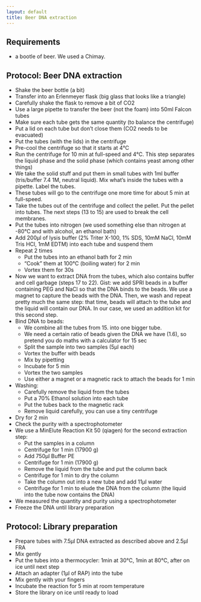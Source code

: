 ```yaml
---
layout: default
title: Beer DNA extraction
---
```


## Requirements
* a bootle of beer. We used a Chimay.


## Protocol: Beer DNA extraction

* Shake the beer bottle (a bit)
* Transfer into an Erlenmeyer flask (big glass that looks like a triangle)
* Carefully shake the flask to remove a bit of CO2
* Use a large pipette to transfer the beer (not the foam) into 50ml Falcon tubes
* Make sure each tube gets the same quantity (to balance the centrifuge)
* Put a lid on each tube but don’t close them (CO2 needs to be evacuated)
* Put the tubes (with the lids) in the centrifuge
* Pre-cool the centrifuge so that it starts at 4℃
* Run the centrifuge for 10 min at full-speed and 4℃. This step separates the liquid phase and the solid phase (which contains yeast among other things)
* We take the solid stuff and put them in small tubes with 1ml buffer (tris/buffer 7.4 1M, neutral liquid). Mix what’s inside the tubes with a pipette. Label the tubes.
* These tubes will go to the centrifuge one more time for about 5 min at full-speed.
* Take the tubes out of the centrifuge and collect the pellet. Put the pellet into tubes. The next steps (13 to 15) are used to break the cell membranes.
* Put the tubes into nitrogen (we used something else than nitrogen at -80℃ and with alcohol, an ethanol bath)
* Add 200µl of  lysis buffer (2% Triter X-100, 1% SDS, 10mM NaCl, 10mM Tris HCl, 1mM EDTM) into each tube and suspend them
* Repeat 2 times
  * Put the tubes into an ethanol bath for 2 min
  * “Cook” them at 100℃ (boiling water) for 2 min
  * Vortex them for 30s
* Now we want to extract DNA from the tubes, which also contains buffer and cell garbage (steps 17 to 22). Gist: we add SPRI beads in a buffer containing PEG and NaCl so that the DNA binds to the beads. We use a magnet to capture the beads with the DNA. Then, we wash and repeat pretty much the same step: that time, beads will attach to the tube and the liquid will contain our DNA. In our case, we used an addition kit for this second step.
* Bind DNA to beads:
  * We combine all the tubes from 15. into one bigger tube.
  * We need a certain ratio of beads given the DNA we have (1.6), so pretend you do maths with a calculator for 15 sec
  * Split the sample into two samples (5µl each)
  * Vortex the buffer with beads
  * Mix by pipetting
  * Incubate for 5 min
  * Vortex the two samples
  * Use either a magnet or a magnetic rack to attach the beads for 1 min
* Washing:
  * Carefully remove the liquid from the tubes
  * Put a 70% Ethanol solution into each tube
  * Put the tubes back to the magnetic rack
  * Remove liquid carefully, you can use a tiny centrifuge
* Dry for 2 min
* Check the purity with a spectrophotometer
* We use a MinElute Reaction Kit 50 (qiagen) for the second extraction step:
  * Put the samples in a column
  * Centrifuge for 1 min (17900 g)
  * Add 750µl Buffer PE
  * Centrifuge for 1 min (17900 g)
  * Remove the liquid from the tube and put the column back
  * Centrifuge for 1 min to dry the column
  * Take the column out into a new tube and add 11µl water
  * Centrifuge for 1 min to elude the DNA from the column (the liquid into the tube now contains the DNA)
* We measured the quantity and purity using a spectrophotometer
* Freeze the DNA until library preparation

## Protocol: Library preparation

* Prepare tubes with 7.5µl DNA extracted as described above and 2.5µl FRA
* Mix gently
* Put the tubes into a thermocycler: 1min at 30℃, 1min at 80℃, after on ice until next step
* Attach an adapter (1µl of RAP) into the tube
* Mix gently with your fingers
* Incubate the reaction for 5 min at room temperature
* Store the library on ice until ready to load


